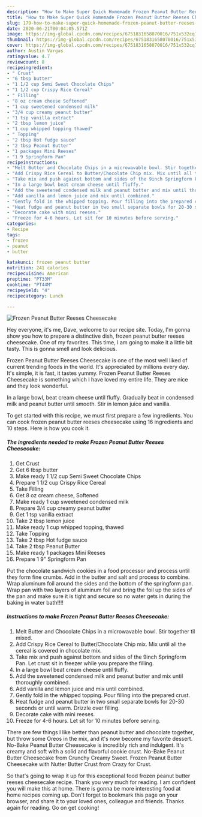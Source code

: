 ```yaml
---
description: "How to Make Super Quick Homemade Frozen Peanut Butter Reeses Cheesecake"
title: "How to Make Super Quick Homemade Frozen Peanut Butter Reeses Cheesecake"
slug: 179-how-to-make-super-quick-homemade-frozen-peanut-butter-reeses-cheesecake
date: 2020-06-21T00:04:05.571Z
image: https://img-global.cpcdn.com/recipes/6751831658070016/751x532cq70/frozen-peanut-butter-reeses-cheesecake-recipe-main-photo.jpg
thumbnail: https://img-global.cpcdn.com/recipes/6751831658070016/751x532cq70/frozen-peanut-butter-reeses-cheesecake-recipe-main-photo.jpg
cover: https://img-global.cpcdn.com/recipes/6751831658070016/751x532cq70/frozen-peanut-butter-reeses-cheesecake-recipe-main-photo.jpg
author: Austin Vargas
ratingvalue: 4.7
reviewcount: 8
recipeingredient:
- " Crust"
- "6 tbsp butter"
- "1 1/2 cup Semi Sweet Chocolate Chips"
- "1 1/2 cup Crispy Rice Cereal"
- " Filling"
- "8 oz cream cheese Softened"
- "1 cup sweetened condensed milk"
- "3/4 cup creamy peanut butter"
- "1 tsp vanilla extract"
- "2 tbsp lemon juice"
- "1 cup whipped topping thawed"
- " Topping"
- "2 tbsp Hot fudge sauce"
- "2 tbsp Peanut Butter"
- "1 packages Mini Reeses"
- "1 9 Springform Pan"
recipeinstructions:
- "Melt Butter and Chocolate Chips in a microwavable bowl. Stir together til mixed."
- "Add Crispy Rice Cereal to Butter/Chocolate Chip mix. Mix until all the cereal is covered in chocolate mix."
- "Take mix and push against bottom and sides of the 9inch Springform Pan. Let crust sit in freezer while you prepare the filling."
- "In a large bowl beat cream cheese until fluffy."
- "Add the sweetened condensed milk and peanut butter and mix until thoroughly combined."
- "Add vanilla and lemon juice and mix until combined."
- "Gently fold in the whipped topping. Pour filling into the prepared crust."
- "Heat fudge and peanut butter in two small separate bowls for 20-30 seconds or until warm. Drizzle over filling."
- "Decorate cake with mini reeses."
- "Freeze for 4-6 hours. Let sit for 10 minutes before serving."
categories:
- Recipe
tags:
- frozen
- peanut
- butter

katakunci: frozen peanut butter 
nutrition: 241 calories
recipecuisine: American
preptime: "PT33M"
cooktime: "PT44M"
recipeyield: "4"
recipecategory: Lunch

---
```



![Frozen Peanut Butter Reeses Cheesecake](https://img-global.cpcdn.com/recipes/6751831658070016/751x532cq70/frozen-peanut-butter-reeses-cheesecake-recipe-main-photo.jpg)

Hey everyone, it's me, Dave, welcome to our recipe site. Today, I'm gonna show you how to prepare a distinctive dish, frozen peanut butter reeses cheesecake. One of my favorites. This time, I am going to make it a little bit tasty. This is gonna smell and look delicious.

Frozen Peanut Butter Reeses Cheesecake is one of the most well liked of current trending foods in the world. It's appreciated by millions every day. It's simple, it is fast, it tastes yummy. Frozen Peanut Butter Reeses Cheesecake is something which I have loved my entire life. They are nice and they look wonderful.

In a large bowl, beat cream cheese until fluffy. Gradually beat in condensed milk and peanut butter until smooth. Stir in lemon juice and vanilla.


To get started with this recipe, we must first prepare a few ingredients. You can cook frozen peanut butter reeses cheesecake using 16 ingredients and 10 steps. Here is how you cook it.

<!--inarticleads1-->

##### The ingredients needed to make Frozen Peanut Butter Reeses Cheesecake:

1. Get  Crust
1. Get 6 tbsp butter
1. Make ready 1 1/2 cup Semi Sweet Chocolate Chips
1. Prepare 1 1/2 cup Crispy Rice Cereal
1. Take  Filling
1. Get 8 oz cream cheese, Softened
1. Make ready 1 cup sweetened condensed milk
1. Prepare 3/4 cup creamy peanut butter
1. Get 1 tsp vanilla extract
1. Take 2 tbsp lemon juice
1. Make ready 1 cup whipped topping, thawed
1. Take  Topping
1. Take 2 tbsp Hot fudge sauce
1. Take 2 tbsp Peanut Butter
1. Make ready 1 packages Mini Reeses
1. Prepare 1 9&#34; Springform Pan


Put the chocolate sandwich cookies in a food processor and process until they form fine crumbs. Add in the butter and salt and process to combine. Wrap aluminum foil around the sides and the bottom of the springform pan. Wrap pan with two layers of aluminum foil and bring the foil up the sides of the pan and make sure it is tight and secure so no water gets in during the baking in water bath!!!! 

<!--inarticleads2-->

##### Instructions to make Frozen Peanut Butter Reeses Cheesecake:

1. Melt Butter and Chocolate Chips in a microwavable bowl. Stir together til mixed.
1. Add Crispy Rice Cereal to Butter/Chocolate Chip mix. Mix until all the cereal is covered in chocolate mix.
1. Take mix and push against bottom and sides of the 9inch Springform Pan. Let crust sit in freezer while you prepare the filling.
1. In a large bowl beat cream cheese until fluffy.
1. Add the sweetened condensed milk and peanut butter and mix until thoroughly combined.
1. Add vanilla and lemon juice and mix until combined.
1. Gently fold in the whipped topping. Pour filling into the prepared crust.
1. Heat fudge and peanut butter in two small separate bowls for 20-30 seconds or until warm. Drizzle over filling.
1. Decorate cake with mini reeses.
1. Freeze for 4-6 hours. Let sit for 10 minutes before serving.


There are few things I like better than peanut butter and chocolate together, but throw some Oreos in the mix, and it&#39;s now become my favorite dessert. No-Bake Peanut Butter Cheesecake is incredibly rich and indulgent. It&#39;s creamy and soft with a solid and flavorful cookie crust. No-Bake Peanut Butter Cheesecake from Crunchy Creamy Sweet. Frozen Peanut Butter Cheesecake with Nutter Butter Crust from Crazy for Crust. 

So that's going to wrap it up for this exceptional food frozen peanut butter reeses cheesecake recipe. Thank you very much for reading. I am confident you will make this at home. There is gonna be more interesting food at home recipes coming up. Don't forget to bookmark this page on your browser, and share it to your loved ones, colleague and friends. Thanks again for reading. Go on get cooking!
